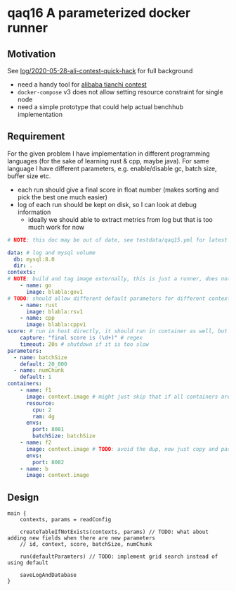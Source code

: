 # qaq16 A parameterized docker runner

## Motivation

See [log/2020-05-28-ali-contest-quick-hack](../../doc/log/2020-05-28-ali-contest-quick-hack.md) for full background

- need a handy tool for [alibaba tianchi contest](https://tianchi.aliyun.com/competition/entrance/231790/introduction)
- `docker-compose` v3 does not allow setting resource constraint for single node
- need a simple prototype that could help actual benchhub implementation

## Requirement

For the given problem I have implementation in different programming languages (for the sake of learning rust & cpp, maybe java).
For same language I have different parameters, e.g. enable/disable gc, batch size, buffer size etc.

- each run should give a final score in float number (makes sorting and pick the best one much easier)
- log of each run should be kept on disk, so I can look at debug information
  - ideally we should able to extract metrics from log but that is too much work for now
  
```yaml
# NOTE: this doc may be out of date, see testdata/qaq15.yml for latest doc

data: # log and mysql volume
  db: mysql:8.0
  dir: .
contexts:
# NOTE: build and tag image externally, this is just a runner, does not build like docker-compose
    - name: go
      image: blabla:gov1
# TODO: should allow different default parameters for different context 
    - name: rust
      image: blabla:rsv1
    - name: cpp
      image: blabla:cppv1
score: # run in host directly, it should run in container as well, but I don't want bind mount
    capture: "final score is (\d+)" # regex
    timeout: 20s # shutdown if it is too slow
parameters:
  - name: batchSize
    default: 20_000
  - name: numChunk
    default: 1
containers:
    - name: f1
      image: context.image # might just skip that if all containers are using same image
      resource:
        cpu: 2
        ram: 4g
      envs:
        port: 8081
        batchSize: batchSize
    - name: f2
      image: context.image # TODO: avoid the dup, now just copy and paste
      envs:
        port: 8082
    - name: b
      image: context.image
```

## Design

```
main {
    contexts, params = readConfig
    
    createTableIfNotExists(contexts, params) // TODO: what about adding new fields when there are new parameters
    // id, context, score, batchSize, numChunk

    run(defaultParamters) // TODO: implement grid search instead of using default

    saveLogAndDatabase
}
```